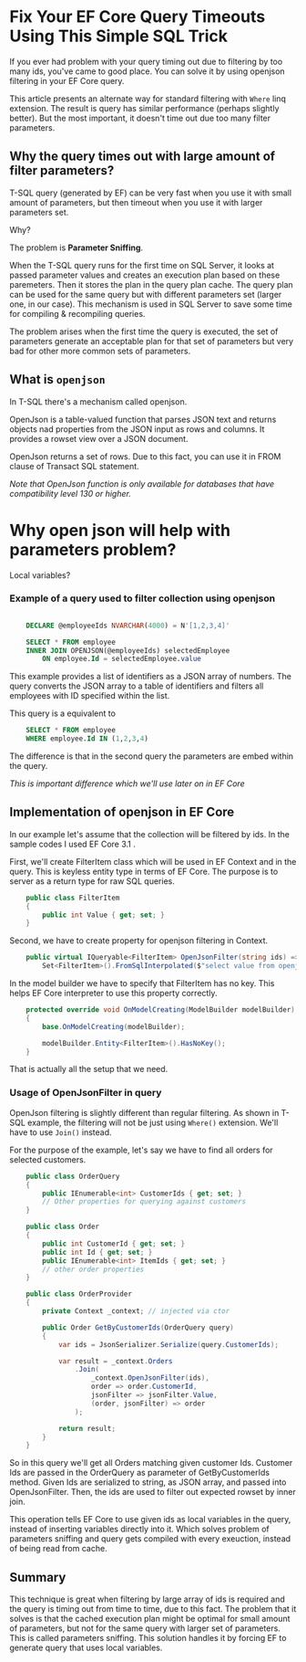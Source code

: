 # Fix Your EF Core Query Timeouts Using This Simple SQL Trick

If you ever had problem with your query timing out due to filtering by too many ids, you've came to good place.
You can solve it by using openjson filtering in your EF Core query.

This article presents an alternate way for standard filtering with `Where` linq extension.
The result is query has similar performance (perhaps slightly better). But the most important, it doesn't time out due too many filter parameters.

## Why the query times out with large amount of filter parameters?

T-SQL query (generated by EF) can be very fast when you use it with small amount of parameters, but then timeout when you use it with larger parameters set.

Why?

The problem is **Parameter Sniffing**.

When the T-SQL query runs for the first time on SQL Server, it looks at passed parameter values and creates an execution plan based on these paremeters. Then it stores the plan in the query plan cache. The query plan can be used for the same query but with different parameters set (larger one, in our case). This mechanism is used in SQL Server to save some time for compiling & recompiling queries.

The problem arises when the first time the query is executed, the set of parameters generate an acceptable plan for that set of parameters but very bad for other more common sets of parameters.

## What is `openjson`

In T-SQL there's a mechanism called openjson.

OpenJson is a table-valued function that parses JSON text and returns objects nad properties from the JSON input as rows and columns.
It provides a rowset view over a JSON document.

OpenJson returns a set of rows. Due to this fact, you can use it in FROM clause of Transact SQL statement.

_Note that OpenJson function is only available for databases that have compatibility level 130 or higher._

# Why open json will help with parameters problem?

Local variables?

### Example of a query used to filter collection using openjson

```SQL

    DECLARE @employeeIds NVARCHAR(4000) = N'[1,2,3,4]'

    SELECT * FROM employee
    INNER JOIN OPENJSON(@employeeIds) selectedEmployee
        ON employee.Id = selectedEmployee.value

```

This example provides a list of identifiers as a JSON array of numbers.
The query converts the JSON array to a table of identifiers and filters all employees with ID specified within the list.

This query is a equivalent to

```SQL
    SELECT * FROM employee
    WHERE employee.Id IN (1,2,3,4)
```

The difference is that in the second query the parameters are embed within the query.

_This is important difference which we'll use later on in EF Core_

## Implementation of openjson in EF Core

In our example let's assume that the collection will be filtered by ids.
In the sample codes I used EF Core 3.1 .

First, we'll create FilterItem class which will be used in EF Context and in the query.
This is keyless entity type in terms of EF Core.
The purpose is to server as a return type for raw SQL queries.

```c#
    public class FilterItem
    {
        public int Value { get; set; }
    }
```

Second, we have to create property for openjson filtering in Context.

```c#
    public virtual IQueryable<FilterItem> OpenJsonFilter(string ids) =>
        Set<FilterItem>().FromSqlInterpolated($"select value from openjson( {ids} )");
```

In the model builder we have to specify that FilterItem has no key.
This helps EF Core interpreter to use this property correctly.

```c#
    protected override void OnModelCreating(ModelBuilder modelBuilder)
    {
        base.OnModelCreating(modelBuilder);

        modelBuilder.Entity<FilterItem>().HasNoKey();
    }
```

That is actually all the setup that we need.

### Usage of OpenJsonFilter in query

OpenJson filtering is slightly different than regular filtering. As shown in T-SQL example, the filtering will not be just using `Where()` extension. We'll have to use `Join()` instead.

For the purpose of the example, let's say we have to find all orders for selected customers.

```c#
    public class OrderQuery
    {
        public IEnumerable<int> CustomerIds { get; set; }
        // Other properties for querying against customers
    }

    public class Order
    {
        public int CustomerId { get; set; }
        public int Id { get; set; }
        public IEnumerable<int> ItemIds { get; set; }
        // other order properties
    }

    public class OrderProvider
    {
        private Context _context; // injected via ctor

        public Order GetByCustomerIds(OrderQuery query)
        {
            var ids = JsonSerializer.Serialize(query.CustomerIds);

            var result = _context.Orders
                .Join(
                    _context.OpenJsonFilter(ids),
                    order => order.CustomerId,
                    jsonFilter => jsonFilter.Value,
                    (order, jsonFilter) => order
                );

            return result;
        }
    }
```

So in this query we'll get all Orders matching given customer Ids.
Customer Ids are passed in the OrderQuery as parameter of GetByCustomerIds method.
Given Ids are serialized to string, as JSON array, and passed into OpenJsonFilter.
Then, the ids are used to filter out expected rowset by inner join.

This operation tells EF Core to use given ids as local variables in the query, instead of inserting variables directly into it. Which solves problem of parameters sniffing and query gets compiled with every exeuction, instead of being read from cache.

## Summary

This technique is great when filtering by large array of ids is required and the query is timing out from time to time, due to this fact. The problem that it solves is that the cached execution plan might be optimal for small amount of parameters, but not for the same query with larger set of parameters. This is called parameters sniffing. This solution handles it by forcing EF to generate query that uses local variables.
